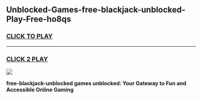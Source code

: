 
## Unblocked-Games-free-blackjack-unblocked-Play-Free-ho8qs
<h3>
<a href="https://premium76.site?title=free-blackjack-unblocked&ref=21A">CLICK TO PLAY</a></h3>
<hr>

<h3>
<a href="https://premium76.site?title=free-blackjack-unblocked&ref=21A">CLICK 2 PLAY</a>
  
</h3>

<a href="https://premium76.site?title=free-blackjack-unblocked&ref=21A"><img src="https://clearcache.store/games.png"></a>


**free-blackjack-unblocked games unblocked: Your Gateway to Fun and Accessible Online Gaming**
